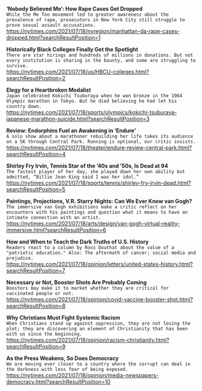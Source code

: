 **‘Nobody Believed Me’: How Rape Cases Get Dropped**\
`While the Me Too movement led to greater awareness about the prevalence of rape, prosecutors in New York City still struggle to prove sexual assault accusations.`\
https://nytimes.com/2021/07/18/nyregion/manhattan-da-rape-cases-dropped.html?searchResultPosition=1

**Historically Black Colleges Finally Get the Spotlight**\
`There are star hirings and hundreds of millions in donations. But not every institution is sharing in the bounty, and some are struggling to survive.`\
https://nytimes.com/2021/07/18/us/HBCU-colleges.html?searchResultPosition=2

**Elegy for a Heartbroken Medalist**\
`Japan celebrated Kokichi Tsuburaya when he won bronze in the 1964 Olympic marathon in Tokyo. But he died believing he had let his country down.`\
https://nytimes.com/2021/07/18/sports/olympics/kokichi-tsuburaya-japanese-marathon-suicide.html?searchResultPosition=3

**Review: Endorphins Fuel an Awakening in ‘Endure’**\
`A solo show about a marathoner rebuilding her life takes its audience on a 5K through Central Park. Running is optional, our critic insists.`\
https://nytimes.com/2021/07/18/theater/endure-review-central-park.html?searchResultPosition=4

**Shirley Fry Irvin, Tennis Star of the ’40s and ’50s, Is Dead at 94**\
`The fastest player of her day, she played down her own ability but admitted, “Billie Jean King said I was her idol.”`\
https://nytimes.com/2021/07/18/sports/tennis/shirley-fry-irvin-dead.html?searchResultPosition=5

**Paintings, Projections, V.R. Starry Nights: Can We Ever Know van Gogh?**\
`The immersive van Gogh exhibitions make a critic reflect on her encounters with his paintings and question what it means to have an intimate connection with an artist.`\
https://nytimes.com/2021/07/18/arts/design/van-gogh-virtual-reality-immersive.html?searchResultPosition=6

**How and When to Teach the Dark Truths of U.S. History**\
`Readers react to a column by Ross Douthat about the value of a "patriotic education." Also: The aftermath of cancer; social media and prejudice.`\
https://nytimes.com/2021/07/18/opinion/letters/united-states-history.html?searchResultPosition=7

**Necessary or Not, Booster Shots Are Probably Coming**\
`Boosters may make it to market whether they are critical for vaccinated people or not.`\
https://nytimes.com/2021/07/18/opinion/covid-vaccine-booster-shot.html?searchResultPosition=8

**Why Christians Must Fight Systemic Racism**\
`When Christians stand up against oppression, they are not losing the plot; they are discovering an element of Christianity that has been with us since the beginning.`\
https://nytimes.com/2021/07/18/opinion/racism-christianity.html?searchResultPosition=9

**As the Press Weakens, So Does Democracy**\
`We are moving ever closer to a country where the corrupt can deal in the darkness with less fear of being exposed.`\
https://nytimes.com/2021/07/18/opinion/media-newspapers-democracy.html?searchResultPosition=10

